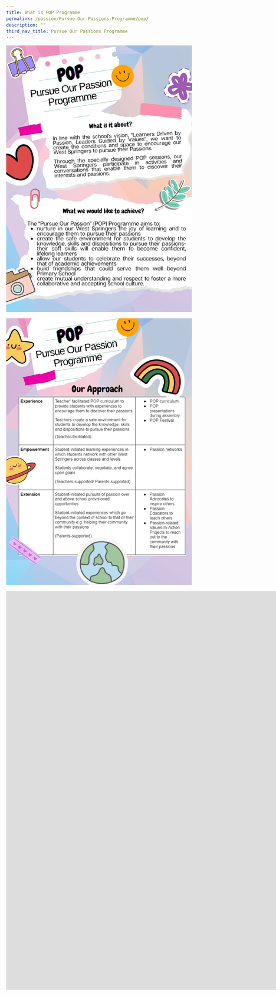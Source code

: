 ```yaml
---
title: What is POP Programme
permalink: /passion/Pursue-Our-Passions-Programme/pop/
description: ""
third_nav_title: Pursue Our Passions Programme
---
```

![](/images/POP/POPwriteup1.jpg)

![](/images/POP/popwriteup2.jpg)

<iframe src="https://player.vimeo.com/video/779505738?h=9242a2a2fb&amp;badge=0&amp;autopause=0&amp;player_id=0&amp;app_id=58479" width="1920" height="1080" frameborder="0" allow="autoplay; fullscreen; picture-in-picture" allowfullscreen title="Passion montage stars 2022_final"></iframe>